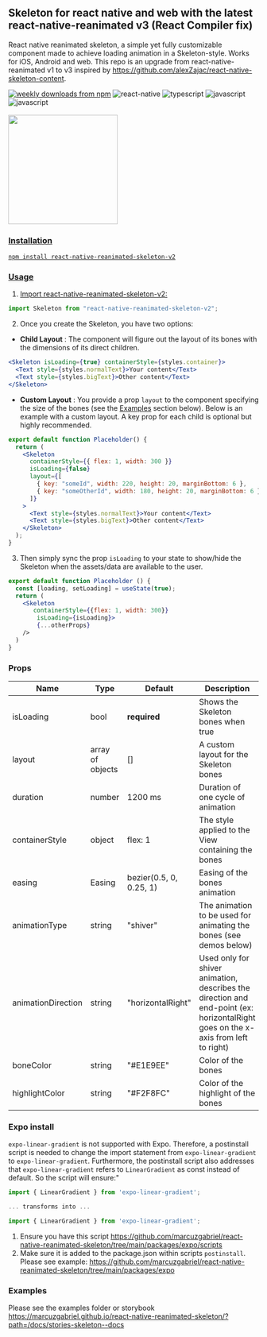 <h2 align="left">Skeleton for react native and web with the latest react-native-reanimated v3 (React Compiler fix)</h2>

React native reanimated skeleton, a simple yet fully customizable component made to achieve loading animation in a Skeleton-style. Works for iOS, Android and web. This repo is an upgrade from react-native-reanimated v1 to v3 inspired by https://github.com/alexZajac/react-native-skeleton-content.

<div style="flex-direction: row">
<a href="https://www.npmjs.com/package/react-native-reanimated-skeleton">
  <img alt="weekly downloads from npm" src="https://img.shields.io/npm/dw/react-native-reanimated-skeleton"></a>
  <img alt="react-native" src="https://img.shields.io/badge/React_Native-20232A?style=flat-square&logo=react&logoColor=61DAFB"></a>
  <img alt="typescript" src="https://img.shields.io/badge/TypeScript-007ACC?style=flat-square&logo=typescript&logoColor=white"></a>
  <img alt="javascript" src="https://img.shields.io/badge/JavaScript-323330?style=flat-square&logo=javascript&logoColor=F7DF1E"></a>
  <img alt="javascript" src="https://img.shields.io/badge/storybook-FF4785?style=flat-square&logo=storybook&logoColor=white"></a>
<a href="#badge">
</div>
<br>
<img width="220px" src="https://raw.githubusercontent.com/alexZajac/react-native-skeleton-content/master/demos/main.gif" />
  
### Installation  
  `npm install react-native-reanimated-skeleton-v2`

### Usage

1.  Import react-native-reanimated-skeleton-v2:

```javascript
import Skeleton from "react-native-reanimated-skeleton-v2";
```

2.  Once you create the Skeleton, you have two options:

- **Child Layout** : The component will figure out the layout of its bones with the dimensions of its direct children.

```jsx
<Skeleton isLoading={true} containerStyle={styles.container}>
  <Text style={styles.normalText}>Your content</Text>
  <Text style={styles.bigText}>Other content</Text>
</Skeleton>
```

- **Custom Layout** : You provide a prop `layout` to the component specifying the size of the bones (see the [Examples](#examples) section below). Below is an example with a custom layout. A key prop for each child is optional but highly recommended.

```jsx
export default function Placeholder() {
  return (
    <Skeleton
      containerStyle={{ flex: 1, width: 300 }}
      isLoading={false}
      layout={[
        { key: "someId", width: 220, height: 20, marginBottom: 6 },
        { key: "someOtherId", width: 180, height: 20, marginBottom: 6 },
      ]}
    >
      <Text style={styles.normalText}>Your content</Text>
      <Text style={styles.bigText}>Other content</Text>
    </Skeleton>
  );
}
```

3.  Then simply sync the prop `isLoading` to your state to show/hide the Skeleton when the assets/data are available to the user.

```jsx
export default function Placeholder () {
  const [loading, setLoading] = useState(true);
  return (
    <Skeleton
       containerStyle={{flex: 1, width: 300}}
        isLoading={isLoading}>
        {...otherProps}
    />
  )
}
```

### Props

| Name               | Type             | Default                 | Description                                                                                                                       |
| ------------------ | ---------------- | ----------------------- | --------------------------------------------------------------------------------------------------------------------------------- |
| isLoading          | bool             | **required**            | Shows the Skeleton bones when true                                                                                                |
| layout             | array of objects | []                      | A custom layout for the Skeleton bones                                                                                            |
| duration           | number           | 1200 ms                 | Duration of one cycle of animation                                                                                                |
| containerStyle     | object           | flex: 1                 | The style applied to the View containing the bones                                                                                |
| easing             | Easing           | bezier(0.5, 0, 0.25, 1) | Easing of the bones animation                                                                                                     |
| animationType      | string           | "shiver"                | The animation to be used for animating the bones (see demos below)                                                                |
| animationDirection | string           | "horizontalRight"       | Used only for shiver animation, describes the direction and end-point (ex: horizontalRight goes on the x-axis from left to right) |
| boneColor          | string           | "#E1E9EE"               | Color of the bones                                                                                                                |
| highlightColor     | string           | "#F2F8FC"               | Color of the highlight of the bones                                                                                               |

### Expo install

`expo-linear-gradient` is not supported with Expo. Therefore, a postinstall script is needed to change the import statement from `expo-linear-gradient` to `expo-linear-gradient`. Furthermore, the postinstall script also addresses that `expo-linear-gradient` refers to `LinearGradient` as const instead of default. So the script will ensure:"

```ts
import { LinearGradient } from 'expo-linear-gradient';

... transforms into ...

import { LinearGradient } from 'expo-linear-gradient';
```

1. Ensure you have this script
   https://github.com/marcuzgabriel/react-native-reanimated-skeleton/tree/main/packages/expo/scripts
2. Make sure it is added to the package.json within scripts `postinstall`. Please see example: https://github.com/marcuzgabriel/react-native-reanimated-skeleton/tree/main/packages/expo

### Examples

Please see the examples folder or storybook https://marcuzgabriel.github.io/react-native-reanimated-skeleton/?path=/docs/stories-skeleton--docs

